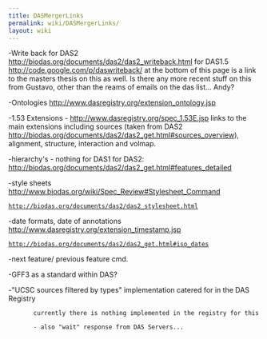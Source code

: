 ```yaml
---
title: DASMergerLinks
permalink: wiki/DASMergerLinks/
layout: wiki
---
```


-Write back for DAS2
<http://biodas.org/documents/das2/das2_writeback.html> for DAS1.5
<http://code.google.com/p/daswriteback/> at the bottom of this page is a
link to the masters thesis on this as well. Is there any more recent
stuff on this from Gustavo, other than the reams of emails on the das
list... Andy?

-Ontologies <http://www.dasregistry.org/extension_ontology.jsp>

-1.53 Extensions - <http://www.dasregistry.org/spec_1.53E.jsp> links to
the main extensions including sources (taken from DAS2
<http://biodas.org/documents/das2/das2_get.html#sources_overview>),
alignment, structure, interaction and volmap.

-hierarchy's - nothing for DAS1 for DAS2:
<http://biodas.org/documents/das2/das2_get.html#features_detailed>

-style sheets
<http://www.biodas.org/wiki/Spec_Review#Stylesheet_Command>

[`http://biodas.org/documents/das2/das2_stylesheet.html`](http://biodas.org/documents/das2/das2_stylesheet.html)

-date formats, date of annotations
<http://www.dasregistry.org/extension_timestamp.jsp>

[`http://biodas.org/documents/das2/das2_get.html#iso_dates`](http://biodas.org/documents/das2/das2_get.html#iso_dates)

-next feature/ previous feature cmd.

-GFF3 as a standard within DAS?

-"UCSC sources filtered by types" implementation catered for in the DAS
Registry

`       currently there is nothing implemented in the registry for this`  
`       `  
`       - also "wait" response from DAS Servers...`

